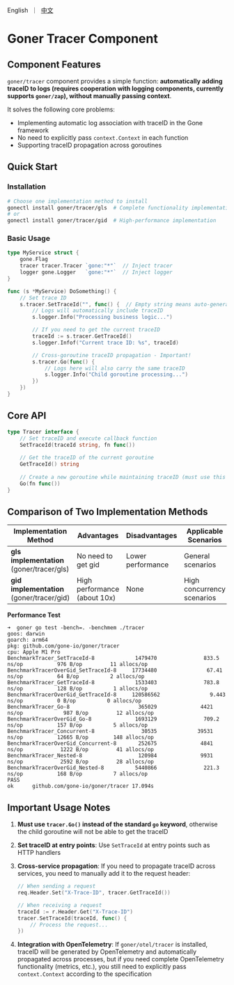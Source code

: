<p>
    English&nbsp ｜&nbsp <a href="README_CN.md">中文</a>
</p>

# Goner Tracer Component

## Component Features

`goner/tracer` component provides a simple function: **automatically adding traceID to logs (requires cooperation with logging components, currently supports `goner/zap`), without manually passing context**.

It solves the following core problems:
- Implementing automatic log association with traceID in the Gone framework
- No need to explicitly pass `context.Context` in each function
- Supporting traceID propagation across goroutines

## Quick Start

### Installation

```bash
# Choose one implementation method to install
gonectl install goner/tracer/gls  # Complete functionality implementation
# or
gonectl install goner/tracer/gid  # High-performance implementation
```

### Basic Usage

```go
type MyService struct {
    gone.Flag
    tracer tracer.Tracer `gone:"*"`  // Inject tracer
    logger gone.Logger   `gone:"*"`  // Inject logger
}

func (s *MyService) DoSomething() {
    // Set trace ID
    s.tracer.SetTraceId("", func() {  // Empty string means auto-generate traceID
        // Logs will automatically include traceID
        s.logger.Info("Processing business logic...")

        // If you need to get the current traceID
        traceId := s.tracer.GetTraceId()
        s.logger.Infof("Current trace ID: %s", traceId)

        // Cross-goroutine traceID propagation - Important!
        s.tracer.Go(func() {
            // Logs here will also carry the same traceID
            s.logger.Info("Child goroutine processing...")
        })
    })
}
```

## Core API

```go
type Tracer interface {
    // Set traceID and execute callback function
    SetTraceId(traceId string, fn func())
    
    // Get the traceID of the current goroutine
    GetTraceId() string
    
    // Create a new goroutine while maintaining traceID (must use this instead of the go keyword)
    Go(fn func())
}
```

## Comparison of Two Implementation Methods

| Implementation Method         | Advantages     | Disadvantages | Applicable Scenarios |
| ----------------------------- | -------------- | ------------- | -------------------- |
| **gls implementation** (goner/tracer/gls) | No need to get gid | Lower performance | General scenarios |
| **gid implementation** (goner/tracer/gid) | High performance (about 10x) | None | High concurrency scenarios |


**Performance Test**

```log
➜  goner go test -bench=. -benchmem ./tracer
goos: darwin
goarch: arm64
pkg: github.com/gone-io/goner/tracer
cpu: Apple M1 Pro
BenchmarkTracer_SetTraceId-8             1479470               833.5 ns/op           976 B/op         11 allocs/op
BenchmarkTracerOverGid_SetTraceId-8     17734480                67.41 ns/op           64 B/op          2 allocs/op
BenchmarkTracer_GetTraceId-8             1533403               783.8 ns/op           128 B/op          1 allocs/op
BenchmarkTracerOverGid_GetTraceId-8     120586562                9.443 ns/op           0 B/op          0 allocs/op
BenchmarkTracer_Go-8                      365029              4421 ns/op             987 B/op         12 allocs/op
BenchmarkTracerOverGid_Go-8              1693129               709.2 ns/op           157 B/op          5 allocs/op
BenchmarkTracer_Concurrent-8               30535             39531 ns/op           12665 B/op        148 allocs/op
BenchmarkTracerOverGid_Concurrent-8       252675              4841 ns/op            1222 B/op         41 allocs/op
BenchmarkTracer_Nested-8                  120984              9931 ns/op            2592 B/op         28 allocs/op
BenchmarkTracerOverGid_Nested-8          5440866               221.3 ns/op           168 B/op          7 allocs/op
PASS
ok      github.com/gone-io/goner/tracer 17.094s
```

## Important Usage Notes

1. **Must use `tracer.Go()` instead of the standard `go` keyword**, otherwise the child goroutine will not be able to get the traceID

2. **Set traceID at entry points**: Use `SetTraceId` at entry points such as HTTP handlers

3. **Cross-service propagation**: If you need to propagate traceID across services, you need to manually add it to the request header:
   ```go
   // When sending a request
   req.Header.Set("X-Trace-ID", tracer.GetTraceId())
   
   // When receiving a request
   traceId := r.Header.Get("X-Trace-ID")
   tracer.SetTraceId(traceId, func() {
       // Process the request...
   })
   ```

4. **Integration with OpenTelemetry**: If `goner/otel/tracer` is installed, traceID will be generated by OpenTelemetry and automatically propagated across processes, but if you need complete OpenTelemetry functionality (metrics, etc.), you still need to explicitly pass `context.Context` according to the specification
